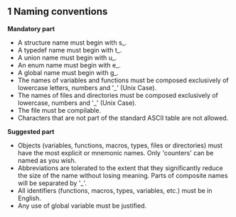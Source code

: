 ## 1 Naming conventions
**Mandatory part**
* A structure name must begin with s_.
* A typedef name must begin with t_.
* A union name must begin with u_.
* An enum name must begin with e_.
* A global name must begin with g_.
* The names of variables and functions must be composed exclusively of lowercase letters, numbers and '_' (Unix Case).
* The names of files and directories must be composed exclusively of lowercase, numbers and '_' (Unix Case).
* The file must be compilable.
* Characters that are not part of the standard ASCII table are not allowed.

**Suggested part**
* Objects (variables, functions, macros, types, files or directories) must have the most explicit or mnemonic names. Only 'counters' can be named as you wish.
* Abbreviations are tolerated to the extent that they significantly reduce the size of the name without losing meaning. Parts of composite names will be separated by '_'.
* All identifiers (functions, macros, types, variables, etc.) must be in English.
* Any use of global variable must be justified.